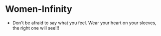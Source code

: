 # Women-Infinity
- Don't be afraid to say what you feel.
Wear your heart on your sleeves, the right one will see!!!

